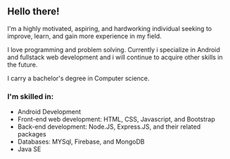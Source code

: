 ## Hello there!

I'm a highly motivated, aspiring, and hardworking individual seeking to improve, learn, and gain more experience in my field.

I love programming and problem solving. Currently i specialize in Android and fullstack web development and i will continue to acquire other skills in the future.

I carry a bachelor's degree in Computer science.

### I'm skilled in:
* Android Development
* Front-end web development: HTML, CSS, Javascript, and Bootstrap
* Back-end development: Node.JS, Express.JS, and their related packages
* Databases: MYSql, Firebase, and MongoDB
* Java SE
